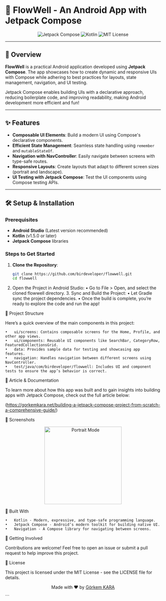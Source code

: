 # 📱 FlowWell - An Android App with Jetpack Compose
<p align="center">
  <img src="https://img.shields.io/badge/Jetpack%20Compose-%23000000.svg?&style=for-the-badge&logo=android&logoColor=white" alt="Jetpack Compose">
  <img src="https://img.shields.io/badge/Kotlin-%230095D5.svg?&style=for-the-badge&logo=kotlin&logoColor=white" alt="Kotlin">
  <img src="https://img.shields.io/badge/MIT%20License-%232C2C2C.svg?&style=for-the-badge" alt="MIT License">
</p>

---

## 🌟 Overview

**FlowWell** is a practical Android application developed using **Jetpack Compose**. The app showcases how to create dynamic and responsive UIs with Compose while adhering to best practices for layouts, state management, navigation, and UI testing.

Jetpack Compose enables building UIs with a declarative approach, reducing boilerplate code, and improving readability, making Android development more efficient and fun!

---

## ✨ Features

- **Composable UI Elements**: Build a modern UI using Compose's declarative components.
- **Efficient State Management**: Seamless state handling using `remember` and `mutableStateOf`.
- **Navigation with NavController**: Easily navigate between screens with type-safe routes.
- **Responsive Layouts**: Create layouts that adapt to different screen sizes (portrait and landscape).
- **UI Testing with Jetpack Compose**: Test the UI components using Compose testing APIs.

---

## 🛠️ Setup & Installation

### Prerequisites

- **Android Studio** (Latest version recommended)
- **Kotlin** (v1.5.0 or later)
- **Jetpack Compose** libraries

### Steps to Get Started

1. **Clone the Repository**:
   ```bash
   git clone https://github.com/birdeveloper/flowwell.git
   cd flowwell
    ```
2.	Open the Project in Android Studio:
      •	Go to File > Open, and select the cloned flowwell directory.
      3.	Sync and Build the Project:
      •	Let Gradle sync the project dependencies.
      •	Once the build is complete, you’re ready to explore the code and run the app!

🧩 Project Structure

Here’s a quick overview of the main components in this project:

	•	ui/screens: Contains composable screens for the Home, Profile, and other app views.
	•	ui/components: Reusable UI components like SearchBar, CategoryRow, FeaturedCollectionsGrid.
	•	data: Provides sample data for testing and showcasing app features.
	•	navigation: Handles navigation between different screens using NavController.
	•	test/java/com/birdeveloper/flowwell: Includes UI and component tests to ensure the app’s behavior is correct.

📝 Article & Documentation

To learn more about how this app was built and to gain insights into building apps with Jetpack Compose, check out the full article below:



(https://gorkemkara.net/building-a-jetpack-compose-project-from-scratch-a-comprehensive-guide/)

📸 Screenshots
<p align="center">
  <img src="screenshot1.png" alt="Portrait Mode" width="250"/>
</p>

🤖 Built With

	•	Kotlin - Modern, expressive, and type-safe programming language.
	•	Jetpack Compose - Android’s modern toolkit for building native UI.
	•	Navigation - A Compose library for navigating between screens.

🚀 Getting Involved

Contributions are welcome! Feel free to open an issue or submit a pull request to help improve this project.

📜 License

This project is licensed under the MIT License - see the LICENSE file for details.

<p align="center">Made with ❤️ by <a href="https://github.com/birdeveloper">Görkem KARA</a></p>
```
